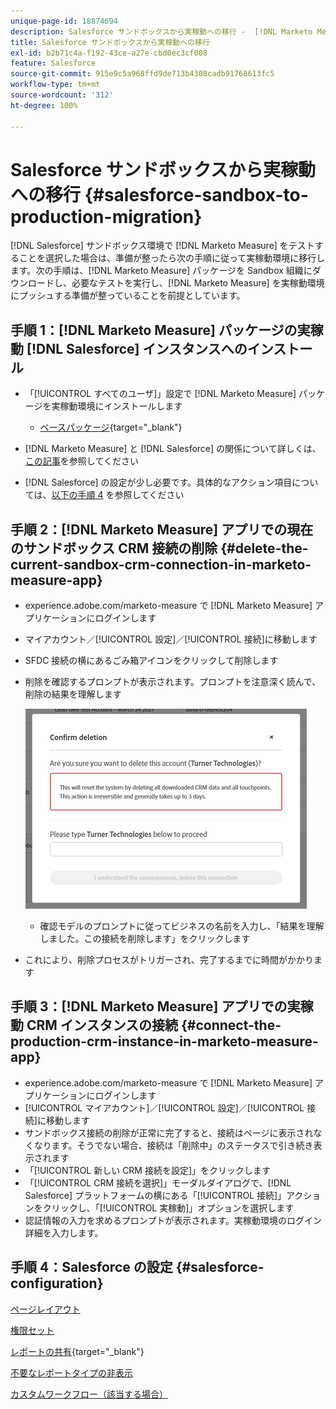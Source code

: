 ```yaml
---
unique-page-id: 18874694
description: Salesforce サンドボックスから実稼動への移行 -  [!DNL Marketo Measure]
title: Salesforce サンドボックスから実稼動への移行
exl-id: b2b71c4a-f192-43ce-a27e-cbd0ec3cf008
feature: Salesforce
source-git-commit: 915e9c5a968ffd9de713b4308cadb91768613fc5
workflow-type: tm+mt
source-wordcount: '312'
ht-degree: 100%

---
```


# Salesforce サンドボックスから実稼動への移行 {#salesforce-sandbox-to-production-migration}

[!DNL Salesforce] サンドボックス環境で [!DNL Marketo Measure] をテストすることを選択した場合は、準備が整ったら次の手順に従って実稼動環境に移行します。次の手順は、[!DNL Marketo Measure] パッケージを Sandbox 組織にダウンロードし、必要なテストを実行し、[!DNL Marketo Measure] を実稼動環境にプッシュする準備が整っていることを前提としています。

## 手順 1：[!DNL Marketo Measure] パッケージの実稼動 [!DNL Salesforce] インスタンスへのインストール

* 「[!UICONTROL すべてのユーザ]」設定で [!DNL Marketo Measure] パッケージを実稼動環境にインストールします

   * [ベースパッケージ](https://appexchange.salesforce.com/appxListingDetail?listingId=a0N3000000B3KLuEAN){target="_blank"}

* [!DNL Marketo Measure] と [!DNL Salesforce] の関係について詳しくは、[この記事](/help/configuration-and-setup/marketo-measure-and-salesforce/how-marketo-measure-and-salesforce-interact.md)を参照してください
* [!DNL Salesforce] の設定が少し必要です。具体的なアクション項目については、[以下の手順 4](#salesforce-configuration) を参照してください

## 手順 2：[!DNL Marketo Measure] アプリでの現在のサンドボックス CRM 接続の削除 {#delete-the-current-sandbox-crm-connection-in-marketo-measure-app}

* experience.adobe.com/marketo-measure で [!DNL Marketo Measure] アプリケーションにログインします
* マイアカウント／[!UICONTROL 設定]／[!UICONTROL 接続]に移動します
* SFDC 接続の横にあるごみ箱アイコンをクリックして削除します
* 削除を確認するプロンプトが表示されます。プロンプトを注意深く読んで、削除の結果を理解します

  ![](assets/salesforce-sandbox-to-production-migration-1.png)

   * 確認モデルのプロンプトに従ってビジネスの名前を入力し、「結果を理解しました。この接続を削除します」をクリックします
* これにより、削除プロセスがトリガーされ、完了するまでに時間がかかります

## 手順 3：[!DNL Marketo Measure] アプリでの実稼動 CRM インスタンスの接続 {#connect-the-production-crm-instance-in-marketo-measure-app}

* experience.adobe.com/marketo-measure で [!DNL Marketo Measure] アプリケーションにログインします
* [!UICONTROL マイアカウント]／[!UICONTROL 設定]／[!UICONTROL 接続]に移動します
* サンドボックス接続の削除が正常に完了すると、接続はページに表示されなくなります。そうでない場合、接続は「削除中」のステータスで引き続き表示されます
* 「[!UICONTROL 新しい CRM 接続を設定]」をクリックします
* 「[!UICONTROL CRM 接続を選択]」モーダルダイアログで、[!DNL Salesforce] プラットフォームの横にある「[!UICONTROL 接続]」アクションをクリックし、「[!UICONTROL 実稼動]」オプションを選択します
* 認証情報の入力を求めるプロンプトが表示されます。実稼動環境のログイン詳細を入力します。

## 手順 4：Salesforce の設定 {#salesforce-configuration}

[ページレイアウト](/help/configuration-and-setup/marketo-measure-and-salesforce/page-layout-instructions.md)

[権限セット](/help/configuration-and-setup/marketo-measure-and-salesforce/marketo-measure-permission-sets.md)

[レポートの共有](https://help.salesforce.com/s/articleView?language=en_US&amp;id=analytics_share_folder.htm&amp;type=0){target="_blank"}

[不要なレポートタイプの非表示](/help/configuration-and-setup/marketo-measure-and-salesforce/hiding-unnecessary-report-types.md)

[カスタムワークフロー（該当する場合）](/help/advanced-marketo-measure-features/custom-revenue-amount/using-a-custom-revenue-amount-field.md)
